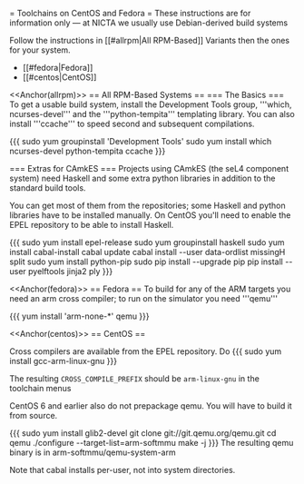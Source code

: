 = Toolchains on CentOS and Fedora =
These instructions are for information only — at NICTA we usually use Debian-derived build systems

Follow the instructions in [[#allrpm|All RPM-Based]] Variants then the ones for your system.

 * [[#fedora|Fedora]]
 * [[#centos|CentOS]]


<<Anchor(allrpm)>>
== All RPM-Based Systems ==
=== The Basics ===
To get a usable build system, install the Development Tools group, '''which, ncurses-devel''' and the '''python-tempita''' templating library. You can also install '''ccache''' to speed second and subsequent compilations.

{{{
  sudo yum groupinstall 'Development Tools'
  sudo yum install which ncurses-devel python-tempita ccache
}}}

=== Extras for CAmkES ===
Projects using CAmkES (the seL4 component system) need Haskell and some extra python libraries in addition to the standard build tools.

You can get most of them from the repositories; some Haskell and python libraries have to be installed manually.
On CentOS you'll need to enable the EPEL repository to be able to install Haskell.

{{{
  sudo yum install epel-release
  sudo yum groupinstall haskell
  sudo yum install cabal-install
  cabal update
  cabal install --user data-ordlist missingH split
  sudo yum install python-pip
  sudo pip install --upgrade pip
  pip install --user pyelftools jinja2 ply
}}}

<<Anchor(fedora)>>
== Fedora ==
To build for any of the ARM targets you need an arm cross compiler; to run on the simulator you need '''qemu'''

{{{
  yum install 'arm-none-*' qemu
}}}

<<Anchor(centos)>>
== CentOS ==

Cross compilers are available from the EPEL repository.
Do
{{{
  sudo yum install gcc-arm-linux-gnu
}}}

The resulting `CROSS_COMPILE_PREFIX` should be `arm-linux-gnu` in the toolchain menus

CentOS 6 and earlier also do not prepackage qemu. You will have to build it from source.

{{{
  sudo yum install glib2-devel
  git clone git://git.qemu.org/qemu.git
  cd qemu
  ./configure --target-list=arm-softmmu
  make -j
}}}
The resulting qemu binary is in arm-softmmu/qemu-system-arm

Note that cabal installs per-user, not into system directories.
